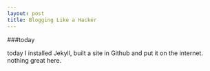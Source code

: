 ```yaml
---
layout: post
title: Blogging Like a Hacker
---
```


###today

today I installed Jekyll, built a site in Github and put it on the internet. nothing great here.
